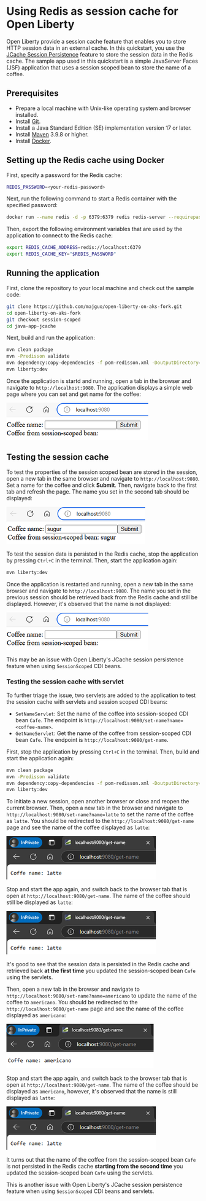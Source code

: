 
# Using Redis as session cache for Open Liberty

Open Liberty provide a session cache feature that enables you to store HTTP session data in an external cache. 
In this quickstart, you use the [JCache Session Persistence](https://openliberty.io/docs/latest/reference/feature/sessionCache-1.0.html) feature to store the session data in the Redis cache. 
The sample app used in this quickstart is a simple JavaServer Faces (JSF) application that uses a session scoped bean to store the name of a coffee.

## Prerequisites

- Prepare a local machine with Unix-like operating system and browser installed.
- Install [Git](https://git-scm.com/downloads).
- Install a Java Standard Edition (SE) implementation version 17 or later.
- Install [Maven](https://maven.apache.org/download.cgi) 3.9.8 or higher.
- Install [Docker](https://www.docker.com/products/docker-desktop).

## Setting up the Redis cache using Docker

First, specify a password for the Redis cache:

```bash
REDIS_PASSWORD=<your-redis-password>
```

Next, run the following command to start a Redis container with the specified password:

```bash
docker run --name redis -d -p 6379:6379 redis redis-server --requirepass "$REDIS_PASSWORD"
```

Then, export the following environment variables that are used by the application to connect to the Redis cache:

```bash
export REDIS_CACHE_ADDRESS=redis://localhost:6379
export REDIS_CACHE_KEY="$REDIS_PASSWORD"
```

## Running the application

First, clone the repository to your local machine and check out the sample code:

```bash
git clone https://github.com/majguo/open-liberty-on-aks-fork.git
cd open-liberty-on-aks-fork
git checkout session-scoped
cd java-app-jcache
```

Next, build and run the application:

```bash
mvn clean package
mvn -Predisson validate
mvn dependency:copy-dependencies -f pom-redisson.xml -DoutputDirectory=target/liberty/wlp/usr/shared/resources
mvn liberty:dev
```

Once the application is startd and running, open a tab in the browser and navigate to `http://localhost:9080`. The application displays a simple web page where you can set and get name for the coffee:

![Application](./images/app-home-page.png)

## Testing the session cache

To test the properties of the session scoped bean are stored in the session, open a new tab in the same browser and navigate to `http://localhost:9080`. Set a name for the coffee and click **Submit**. 
Then, navigate back to the first tab and refresh the page. The name you set in the second tab should be displayed:

![Application](./images/app-coffee-name-in-session.png)

To test the session data is persisted in the Redis cache, stop the application by pressing `Ctrl+C` in the terminal. Then, start the application again:

```bash
mvn liberty:dev
```

Once the application is restarted and running, open a new tab in the same browser and navigate to `http://localhost:9080`. 
The name you set in the previous session should be retrieved back from the Redis cache and still be displayed. However, it's observed that the name is not displayed:

![Application](./images/app-home-page.png)

This may be an issue with Open Liberty's JCache session persistence feature when using `SessionScoped` CDI beans.

### Testing the session cache with servlet

To further triage the issue, two servlets are added to the application to test the session cache with servlets and session scoped CDI beans:

* `SetNameServlet`: Set the name of the coffee into session-scoped CDI bean `Cafe`. The endpoint is `http://localhost:9080/set-name?name=<coffee-name>`.
* `GetNameServlet`: Get the name of the coffee from session-scoped CDI bean `Cafe`. The endpoint is `http://localhost:9080/get-name`.

First, stop the application by pressing `Ctrl+C` in the terminal. Then, build and start the application again:

```bash
mvn clean package
mvn -Predisson validate
mvn dependency:copy-dependencies -f pom-redisson.xml -DoutputDirectory=target/liberty/wlp/usr/shared/resources
mvn liberty:dev
```

To initiate a new session, open another browser or close and reopen the current browser. Then, open a new tab in the browser and navigate to `http://localhost:9080/set-name?name=latte` to set the name of the coffee as `latte`.
You should be redirected to the `http://localhost:9080/get-name` page and see the name of the coffee displayed as `latte`:

![Application](./images/app-get-name-servlet.png)

Stop and start the app again, and switch back to the browser tab that is open at `http://localhost:9080/get-name`. The name of the coffee should still be displayed as `latte`:

![Application](./images/app-get-name-servlet.png)

It's good to see that the session data is persisted in the Redis cache and retrieved back **at the first time** you updated the session-scoped bean `Cafe` using the servlets.

Then, open a new tab in the browser and navigate to `http://localhost:9080/set-name?name=americano` to update the name of the coffee to `americano`. You should be redirected to the `http://localhost:9080/get-name` page and see the name of the coffee displayed as `americano`:

![Application](./images/app-get-name-servlet-2.png)

Stop and start the app again, and switch back to the browser tab that is open at `http://localhost:9080/get-name`. The name of the coffee should be displayed as `americano`, however, it's observed that the name is still displayed as `latte`:

![Application](./images/app-get-name-servlet.png)

It turns out that the name of the coffee from the session-scoped bean `Cafe` is not persisted in the Redis cache **starting from the second time** you updated the session-scoped bean `Cafe` using the servlets.

This is another issue with Open Liberty's JCache session persistence feature when using `SessionScoped` CDI beans and servlets.
